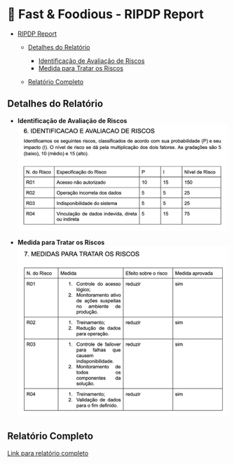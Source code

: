 # 🍔 Fast & Foodious - RIPDP Report

- [RIPDP Report](#ripdp-report)

  - [Detalhes do Relatório](#detalhes-do-relatorio)

    - [Identificação de Avaliação de Riscos](#identificacao-de-avaliacao-de-riscos)
    - [Medida para Tratar os Riscos](#medida-para-tratar-os-riscos)

  - [Relatório Completo](#relatorio-completo)

## Detalhes do Relatório

- **Identificação de Avaliação de Riscos**
  ![Identificação de Avaliação de Riscos](png/6-identificacao-e-avaliacao-de-riscos.png)

- **Medida para Tratar os Riscos**
  ![Medida para Tratar os Riscos](png/7-medida-para-tratar-os-riscos.png)

## Relatório Completo

[Link para relatório completo](pdf/fast-n-foodious-ripdp-report.pdf)
